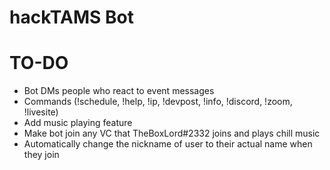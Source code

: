 # hackTAMS Bot

# TO-DO
- Bot DMs people who react to event messages
- Commands (!schedule, !help, !ip, !devpost, !info, !discord, !zoom, !livesite)
- Add music playing feature
- Make bot join any VC that TheBoxLord#2332 joins and plays chill music
- Automatically change the nickname of user to their actual name when they join

